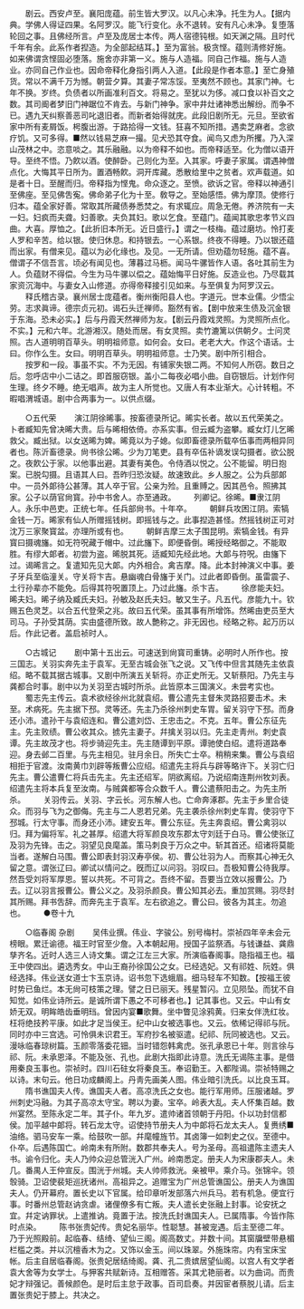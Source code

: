 <!-- { "loadSidebar": true } -->
　　剧云。西安卢至。襄阳庞蕴。前生皆大罗汉。以凡心未净。托生为人。【据内典。学佛人得证四果。名阿罗汉。能飞行变化。永不退转。安有凡心未净。复堕落轮回之事。且佛经所言。卢至及庞居士本传。两人宿德钝根。如天渊之隔。且时代千年有余。此系作者揑造。为全部起结耳。】至为富翁。极贪悭。蕴则淸修好施。如来佛谓贪悭固必堕落。施舍亦非第一义。施与人造福。同自己作福。施与人造业。亦同自己作业也。因命帝释化身指引两人入道。【此段是作者本意。】至亡身殖货。常以不满千万为憾。朝营夕算。其妻子常冻馁。至夷然不顾也。其家门神。七年不换。岁终。负债者以所画准利百文。将易之。至犹以为侈。减口食以补百文之数。其司阍者梦旧门神踞位不肯去。与新门神争。家中井灶诸神悉出解纷。而争不已。遇九天纠察善恶司叱退旧者。而新者始得就庑。此段旧剧所无。元旦。至欲省家中所有麦屑饭。枵腹出游。于路拾得一文钱。狂喜不知所措。遇卖芝麻者。念欲疗饥。又可多得。■然以钱易芝麻一撮。见犬恐其夺食。闻鸟又虑为所攫。乃入深山茂林之中。恣意啖之。其乐融融。以为帝释不如也。而帝释适至。化为僧以语开导。至终不悟。乃飮以酒。使醉卧。己则化为至。入其家。呼妻子家属。谓遇神僧点化。大悔其平日所为。置酒畅飮。洞开库藏。悉散给里中之贫者。欢声载道。如是者十日。至醒而归。帝释指为悭鬼。命众逐之。至愤。欲诉之官。帝释以神通引至佛座。至见佛吿寃。佛命弟子化为十至。敎导之。至始感悟。佛为摩顶。使修行归本。蕴全家好善。常取其所藏债券悉焚之。有求辄应。周急无倦。养济院有一夫一妇。妇疯而夫聋。妇善歌。夫负其妇。歌以乞食。至蕴门。蕴闻其歌忠孝节义四曲。大喜。厚恤之。【此折旧本所无。近日盛行。】谓之一枝梅。蕴过磨坊。怜打麦人罗和辛苦。给以银。使归休息。和持银去。一心系银。终夜不得睡。乃以银还蕴而出家。有僧来见。蕴以为必化缘也。及见。一无所请。但劝蕴勿轻施。蕴不喜。僧谓子不信吾言。顷必有闻见也。薄暮过马枥。闻马牛骡皆作人语。各吐其前生为人。负蕴财不得偿。今生为马牛骡以偿之。蕴始悔平日好施。反造业也。乃尽载其家资沉海中。与妻女入山修道。亦得帝释接引见如来。与至俱复为阿罗汉云。 
　　释氏稽古录。襄州居士庞蕴者。衡州衡阳县人也。字道元。世本业儒。少悟尘劳。志求眞谛。德宗贞元初。谒石头迁禅师。豁然有省。【剧中放来生债及沉金银于东海。恐未必实。】后与丹霞天然禅师为友。【剧云丹霞戏灵照。为灵照所点化。不实。】元和六年。北游湘汉。随处而居。有女灵照。卖竹漉篱以供朝夕。士问灵照。古人道明明百草头。明明祖师意。如何会。女曰。老老大大。作这个语话。士曰。你作么生。女曰。明明百草头。明明祖师意。士乃笑。剧中所引相合。 
　　按罗和一段。事虽不实。不为无因。有铺家失银二两。不知何人所窃。数日之后。忽呼店中小二诘之。即首服窃银。盖小二每夜必唱小曲。自窃银后。计划作何生理。终夕不睡。绝无唱声。故为主人所觉也。又唐人有本业渐大。心计转粗。不暇唱渭城语。剧中合两事为一。以供点缀。 

　　○五代荣 
　　演江阴徐晞事。按畜德录所记。晞实长者。故以五代荣美之。卜者臧知先曾决晞大贵。后与晞相依倚。亦系实事。但云臧为盗攀。臧女灯儿乞晞救父。臧出狱。以女送晞为婢。晞竟以为子媳。似即畜德录所载卒伍事而两相异同者也。陈沂畜德录。尙书徐公晞。少为刀笔吏。县有卒伍补谪发误勾摄者。欲公脱之。夜飮公于家。以他事出避。其妻有美色。令侍酒以悦之。公不能留。明日抱案。已脱勾摄。且语其人曰。吾昨归恐汝疑。故速致此。乡人服之。公为兵部郞中。一员外郞待公甚薄。其人卒于官。公亲为殓。且重赙之。因其邑令。照拂其家。公子以荫官尙寳。孙中书舍人。亦至通政。 
　　列卿记。徐晞。■隶江阴人。永乐中邑吏。正统七年。任兵部尙书。十年卒。 
　　朝鲜兵攻困江阴。索犒金钱一万。晞家有仙人所赠摇钱树。即摇钱与之。此事揑造甚怪。然摇钱树正可对沈万三家聚寳盆。亦理所或有也。 
　　朝鲜吉摩三太子围昆明。索犒金钱。有异寳曰摄魂旛。如无符呪藏于帽中。过此旛下。即便昏倒。晞授经略御之。不能取胜。有缪大郞者。初尝为盗。晞脱其死。适臧知先经此地。大郞与符呪。由旛下过。谒晞言之。复遣知先见大郞。内外相合。禽吉摩。降。此本封神演义中事。姜子牙兵至临潼关。守关将卞吉。悬幽魂白骨旛于关门。过此者即昏倒。虽雷震子、土行孙辈亦不能免。后得其符呪置顶上。乃过此旛。杀卞吉。 
　　徐彦能夫妇。晞夫妇。晞子纳及臧氏夫妇。孙敏及赵氏夫妇。敏又生子。凡五代。彦能九十。钦赐五色灵芝。以合五代登荣之兆。故曰五代荣。虽其事有所增饰。然晞由吏员至大司马。子孙受其荫。实由盛德所致。故人艶称之。非无因也。经略之称。起万历以后。作此记者。盖启祯时人。 

　　○古城记 
　　剧中第十五出云。可速送到尙寳司重铸。必明时人所作也。按三国志。关羽实奔先主于袁军。无至古城会张飞之说。又飞传中但言其随先主依袁绍。略不载其据古城事。又剧中所演五关斩将。亦正史所无。又斩蔡阳。乃先主与龚都合时事。剧中以为关羽至古城时所杀。此皆原本三国演义。未尝考实也。 
　　蜀志先主传云。袁术欲经徐州北就袁绍。曹公遣先主督朱灵路招要击术。未至。术病死。先主据下邳。灵等还。先主乃杀徐州刺史车胃。留关羽守下邳。而身还小沛。遣孙干与袁绍连和。曹公遣刘岱、王忠击之。不克。五年。曹公东征先主。先主败绩。曹公收其众。掳先主妻子。幷擒关羽以归。先主走靑州。刺史袁谭。先主故茂才也。将步骑迎先主。先主随谭到平原。谭驰使白绍。遣将道路奉迎。身去邺二百里。与先主相见。驻月余日。所失亡士卒。稍稍来集。曹公与袁绍相拒于官渡。汝南黄巾刘辟等叛曹公应绍。绍遣先主将兵与辟等略许下。关羽亡归先主。曹公遣曹仁将兵击先主。先主还绍军。阴欲离绍。乃说绍南连荆州牧刘表。绍遣先主将本兵复至汝南。与贼龚都等合众数千人。曹公遣蔡阳击之。为先主所杀。 
　　关羽传云。关羽、字云长。河东解人也。亡命奔涿郡。先主于乡里合徒众。而羽与飞为之御侮。先主与二人恩若兄弟。先主袭杀徐州刺史车胄。使羽守下邳城。行太守事。而身还小沛。建安五年。曹公东征。先主奔袁绍。曹公禽羽以归。拜为偏将军。礼之甚厚。绍遣大将军颜良攻东郡太守刘廷于白马。曹公使张辽及羽为先锋。击之。羽望见良麾盖。策马刺良于万众之中。斩其首还。绍诸将莫能当者。遂解白马围。曹公即表封羽汉寿亭侯。初、曹公壮羽为人。而察其心神无久留之意。谓张辽曰。卿试以情问之。旣而辽以问羽。羽叹曰。吾极知曹公待我厚。然吾受刘将军厚恩。誓以共死。不可背之。吾终不留。吾要当立效以报曹公。乃去。辽以羽言报曹公。曹公义之。及羽杀颜良。曹公知其必去。重加赏赐。羽尽封其所赐。拜书吿辞。而奔先主于袁军。左右欲追之。曹公曰。彼各为其主。勿追也。 
　　●卷十九 

　　○临春阁 杂剧 
　　吴伟业撰。伟业、字骏公。别号梅村。崇祯四年辛未会元榜眼。累迁谕德。福王时官至少詹。入本朝起用。授国子监祭酒。与钱谦益、龚鼎孳齐名。近时人选三人诗文集。谓之江左三大家。所演临春阁事。隐指福王也。福王中使四出。遴选秀女。中山王裔孙徐国公之女。已经选妃。又有祁姓、阮姓。俱经选择。伟业送女道士卞玉京诗。诏书忽下选蛾眉。细马轻车不知数。【按福王彼时势已鱼烂。本无尙可枝策之理。譬之日已丽天。残星暂闪。立见陨坠。而犹不自知觉。如伟业诗所云。是诚所谓下愚之不可移者也。】记其事也。又云。中山有女娇无双。明眸皓齿垂明珰。曾因内宴■歌舞。坐中瞥见涂鸦黄。归来女伴洗红妆。枉将绝技矜平康。如此才足当侯王。纪中山女被选事也。又云。依稀记得祁与阮。同时亦中三宫选。可怜俱未识君王。军府抄名被驱遣。纪祁、阮同被选也。又云。漫咏临春琼树篇。玉颜零落委花钿。当时错怨韩禽虎。张孔承恩已十年。则言徐与祁、阮。未承恩泽。不能及张、孔也。此剧大指即此诗意。洗氏无谒陈主事。是借用秦良玉事也。崇祯时。四川石砫女将秦良玉。奉诏勤王。入都陛谒。崇祯特赐之以诗。末句云。他日功成麟阁上。丹靑先画美人图。伟业暗引洗氏。以比良玉耳。 
　　隋书谯国夫人传。谯国夫人者。高凉洗氏之女也。能行军用师。压服诸越。罗州刺史冯融。为其子高凉太守宝。聘以为妻。宝卒。岭表大乱。夫人怀集百越。数州宴然。至陈永定二年。其子仆。年九岁。遣帅诸首领朝于丹阳。仆以功封信都侯。加平越中郞将。转石龙太守。诏使持节册夫人为中郞将石龙太夫人。复赉绣■油络。驷马安车一乘。给鼓吹一部。幷麾幢旌节。其卤簿一如刺史之仪。至德中。仆卒。后遇陈国亡。岭南未有所附。数郡共奉夫人。号为圣母。高祖遣陈主遗夫人书。谕令归化。夫人乃帅众迎总管洸入广州。岭南悉定。册夫人为宋康郡夫人。未几。番禺人王仲宣反。围洸于州城。夫人帅师救洸。亲被甲。乘介马。张锦伞。领彀骑。卫诏使裴矩巡抚诸州。高祖异之。追赠宝为广州总管谯国公。册夫人为谯国夫人。仍开幕府。置长史以下官属。给印章听发部落六州兵马。若有机急。便宜行事。时番州总管赵讷贪虐。诸俚僚多有亡叛。夫人遣长史张融上封事。论安抚之宜。幷定讷罪状。上遣推讷。竟置于法。按洗氏封谯国夫人。已属隋事。今皆作陈时点染。 
　　陈书张贵妃传。贵妃名丽华。性聪慧。甚被宠遇。后主至德二年。乃于光照殿前。起临春、结绮、望仙三阁。阁高数丈。并数十间。其窗牖壁带悬楣栏槛之类。并以沉檀香木为之。又饰以金玉。间以珠翠。外施珠帘。内有宝床宝帐。后主自居临春阁。张贵妃居结绮阁。龚、孔二贵嫔居望仙阁。以宫人有文学者袁大舍等为女学士。与狎客共赋新诗。互相赠答。采其尤艳丽者。以为曲词。而贵妃才辩强记。善候颜色。是时后主怠于政事。百司启奏。并因宦者蔡脱儿请。后主置张贵妃于膝上。共决之。 
